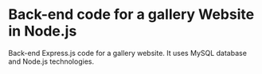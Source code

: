 # Back-end code for a gallery Website in Node.js
Back-end Express.js code for a gallery website.
It uses MySQL database and Node.js technologies.
